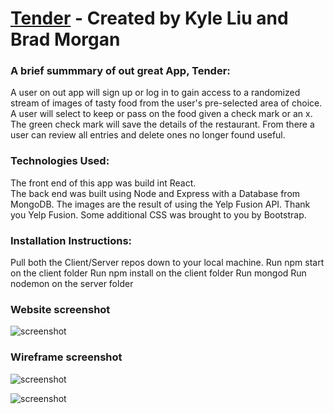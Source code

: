 
# [Tender](https://tenderfood.herokuapp.com/) - Created by Kyle Liu and Brad Morgan

### A brief summmary of out great App, Tender:

A user on out app will sign up or log in to gain access
to a randomized stream of images of tasty food from the user's
pre-selected area of choice.  A user will select to keep or pass on the
food given a check mark or an x.  The green check mark will save the details
of the restaurant.  From there a user can review all entries and delete
ones no longer found useful.

### Technologies Used:

The front end of this app was build int React.  
The back end was built using Node and Express with a Database from MongoDB.
The images are the result of using the Yelp Fusion API. Thank you Yelp Fusion.
Some additional CSS was brought to you by Bootstrap.  


### Installation Instructions:

Pull both the Client/Server repos down to your local machine.
Run npm start on the client folder
Run npm install on the client folder
Run mongod
Run nodemon on the server folder



### Website screenshot

![screenshot](https://github.com/bkmorgan3/Tender-Client/blob/master/public/Screenshot.png)



### Wireframe screenshot

![screenshot](https://github.com/bkmorgan3/Tender-Client/blob/master/public/Wireframes_1.png)

![screenshot](https://github.com/bkmorgan3/Tender-Client/blob/master/public/Wireframes_2.png)
